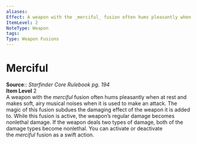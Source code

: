 ```yaml
---
aliases: 
Effect: A weapon with the _merciful_ fusion often hums pleasantly when at rest and makes soft, airy musical noises when it is used to make an attack. The magic of this fusion subdues the damaging effect of the weapon it is added to. While this fusion is active, the weapon’s regular damage becomes nonlethal damage. If the weapon deals two types of damage, both of the damage types become nonlethal. You can activate or deactivate the _merciful_ fusion as a swift action.
ItemLevel: 2
NoteType: Weapon
tags: 
Type: Weapon Fusions
---
```


# Merciful

**Source**:: _Starfinder Core Rulebook pg. 194_  
**Item Level** 2  
A weapon with the _merciful_ fusion often hums pleasantly when at rest and makes soft, airy musical noises when it is used to make an attack. The magic of this fusion subdues the damaging effect of the weapon it is added to. While this fusion is active, the weapon’s regular damage becomes nonlethal damage. If the weapon deals two types of damage, both of the damage types become nonlethal. You can activate or deactivate the _merciful_ fusion as a swift action.
